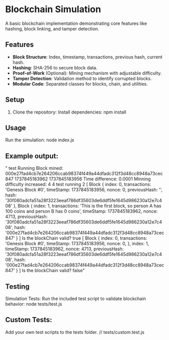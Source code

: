 # Blockchain Simulation
A basic blockchain implementation demonstrating core features like hashing, block linking, and tamper detection.

## Features
- **Block Structure**: Index, timestamp, transactions, previous hash, current hash.
- **Hashing**: SHA-256 to secure block data.
- **Proof-of-Work** (Optional): Mining mechanism with adjustable difficulty.
- **Tamper Detection**: Validation method to identify corrupted blocks.
- **Modular Code**: Separated classes for blocks, chain, and utilities.

## Setup
1. Clone the repository:
Install dependencies:
npm install

## Usage
Run the simulation:
node index.js

## Example output:
" test Running
Block mined: 000e27fad4cb7e264206ccab98374f449a44dfadc312f3d48cc8948a73cec847
1737845183962
1737845183956
Time difference:  0.0001
Minning difficulty increased:  4
4
test running 2
[
  Block {
    index: 0,
    transactions: 'Genesis Block #0',
    timeStamp: 1737845183956,
    nonce: 0,
    previousHash: '',
    hash: '30f080adcfa51a28f3223eeaf786df35603de6ddf5fe1645d986230a12e7c408'
  },
  Block {
    index: 1,
    transactions: 'This is the first block, so person A has 100 coins and person B has 0 coins',
    timeStamp: 1737845183962,
    nonce: 4713,
    previousHash: '30f080adcfa51a28f3223eeaf786df35603de6ddf5fe1645d986230a12e7c408',
    hash: '000e27fad4cb7e264206ccab98374f449a44dfadc312f3d48cc8948a73cec847'
  }
]
Is the blockChain valid? true
[
  Block {
    index: 0,
    transactions: 'Genesis Block #0',
    timeStamp: 1737845183956,
    nonce: 0,
  },
    index: 1,
    timeStamp: 1737845183962,
    nonce: 4713,
    previousHash: '30f080adcfa51a28f3223eeaf786df35603de6ddf5fe1645d986230a12e7c408',
    hash: '000e27fad4cb7e264206ccab98374f449a44dfadc312f3d48cc8948a73cec847'
  }
]
Is the blockChain valid? false"

## Testing
Simulation Tests:
Run the included test script to validate blockchain behavior:
node tests/test.js

## Custom Tests:
Add your own test scripts to the tests folder.
// tests/custom.test.js
